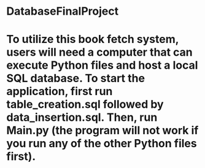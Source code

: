 # DatabaseFinalProject

# To utilize this book fetch system, users will need a computer that can execute Python files and host a local SQL database. To start the application, first run table_creation.sql followed by data_insertion.sql. Then, run Main.py (the program will not work if you run any of the other Python files first).
